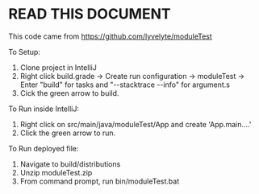 # READ THIS DOCUMENT
This code came from https://github.com/lyvelyte/moduleTest

To Setup:
1) Clone project in IntelliJ
2) Right click build.grade -> 
    Create run configuration -> 
        moduleTest ->
            Enter "build" for tasks and "--stacktrace --info" for argument.s
3) Cick the green arrow to build. 

To Run inside IntelliJ:
1) Right click on src/main/java/moduleTest/App and create 'App.main....'
2) Click the green arrow to run.

To Run deployed file:
1) Navigate to build/distributions
2) Unzip moduleTest.zip
3) From command prompt, run bin/moduleTest.bat            